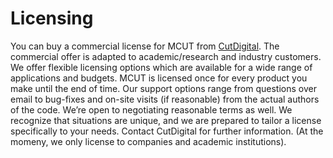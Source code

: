 # Licensing

You can buy a commercial license for MCUT from [CutDigital](www.cut-digital.com). The commercial offer is adapted to academic/research and industry customers. We offer flexible licensing options which are available for a wide range of applications and budgets. MCUT is licensed once for every product you make until the end of time. Our support options range from questions over email to bug-fixes and on-site visits (if reasonable) from the actual authors of the code. We’re open to negotiating reasonable terms as well. We recognize that situations are unique, and we are prepared to tailor a license specifically to your needs. Contact CutDigital for further information. (At the momeny, we only license to companies and academic institutions).